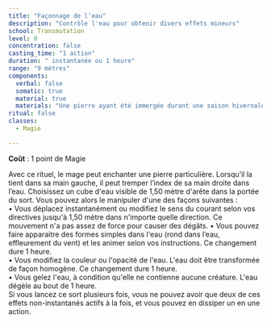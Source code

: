 ```yaml
---
title: "Façonnage de l’eau"
description: "Contrôle l'eau pour obtenir divers effets mineurs"
school: Transmutation
level: 0
concentration: false
casting_time: "1 action"
duration: " instantanée ou 1 heure"
range: "9 mètres"
components:
  verbal: false
  somatic: true
  material: true
  materials: "Une pierre ayant été immergée durant une saison hivernale dans un lac de montagne"
ritual: false
classes:
  - Magie

---
```

**Coût** : 1 point de Magie  

Avec ce rituel, le mage peut enchanter une pierre particulière. Lorsqu’il la tient dans sa main gauche, il peut tremper l’index de sa main droite dans l’eau. Choisissez un cube d'eau visible de 1,50 mètre d'arête dans la portée du sort. Vous pouvez alors le manipuler d'une des façons suivantes :	 
• Vous déplacez instantanément ou modifiez le sens du courant selon vos directives jusqu'à 1,50 mètre dans n'importe quelle direction. Ce mouvement n'a pas assez de force pour causer des dégâts.
• Vous pouvez faire apparaitre des formes simples dans l'eau (rond dans l’eau, effleurement du vent) et les animer selon vos instructions. Ce changement dure 1 heure.	 
• Vous modifiez la couleur ou l'opacité de l'eau. L'eau doit être transformée de façon homogène. Ce changement dure 1 heure.	 
• Vous gelez l'eau, à condition qu'elle ne contienne aucune créature. L'eau dégèle au bout de 1 heure.	 
Si vous lancez ce sort plusieurs fois, vous ne pouvez avoir que deux de ces effets non-instantanés actifs à la fois, et vous pouvez en dissiper un en une action.  
